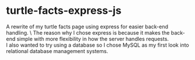 # turtle-facts-express-js
A rewrite of my turtle facts page using express for easier back-end handling. \ 
The reason why I chose express is because it makes the back-end simple with more flexibility in how the server handles requests.\
I also wanted to try using a database so I chose MySQL as my first look into relational database management systems.
